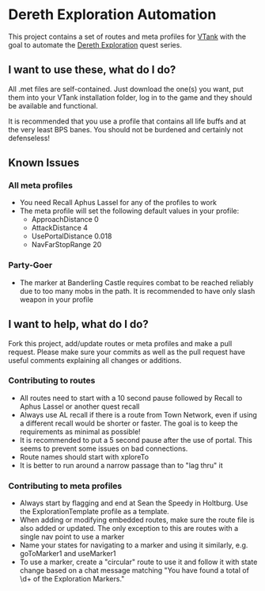 # Dereth Exploration Automation

This project contains a set of routes and meta profiles for
[VTank](http://www.virindi.net/wiki/index.php/Virindi_Tank)
with the goal to automate the [Dereth Exploration](http://acpedia.org/wiki/Dereth_Exploration) quest series.

## I want to use these, what do I do?
All .met files are self-contained. Just download the one(s) you want, put them into your VTank installation folder, log in to the game and they should be available and functional.

It is recommended that you use a profile that contains all life buffs and at the very least BPS banes.
You should not be burdened and certainly not defenseless!

## Known Issues
### All meta profiles
- You need Recall Aphus Lassel for any of the profiles to work
- The meta profile will set the following default values in your profile:
  - ApproachDistance 0
  - AttackDistance 4
  - UsePortalDistance 0.018
  - NavFarStopRange 20

### Party-Goer
- The marker at Banderling Castle requires combat to be reached reliably due to too many mobs in the path. It is recommended to have only slash weapon in your profile

## I want to help, what do I do?

Fork this project, add/update routes or meta profiles and make a pull request. Please make sure your commits as well as the pull request have useful comments explaining all changes or additions.

### Contributing to routes
- All routes need to start with a 10 second pause followed by Recall to Aphus Lassel or another quest recall
- Always use AL recall if there is a route from Town Network, even if using a different recall would be shorter or faster. The goal is to keep the requirements as minimal as possible!
- It is recommended to put a 5 second pause after the use of portal. This seems to prevent some issues on bad connections.
- Route names should start with xploreTo 
- It is better to run around a narrow passage than to "lag thru" it

### Contributing to meta profiles
- Always start by flagging and end at Sean the Speedy in Holtburg. Use the ExplorationTemplate profile as a template.
- When adding or modifying embedded routes, make sure the route file is also added or updated. The only exception to this are routes with a single nav point to use a marker
- Name your states for navigating to a marker and using it similarly, e.g. goToMarker1 and useMarker1
- To use a marker, create a "circular" route to use it and follow it with state change based on a chat message matching "You have found a total of \d+ of the Exploration Markers."
